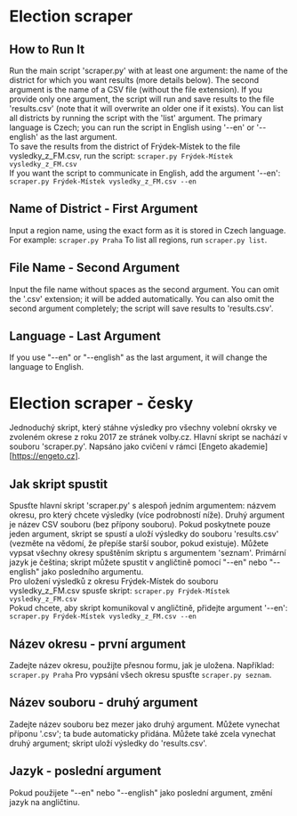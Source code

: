# Election scraper

## How to Run It
Run the main script 'scraper.py' with at least one argument: the name of the district for which you want results (more details below). The second argument is the name of a CSV file (without the file extension). If you provide only one argument, the script will run and save results to the file 'results.csv' (note that it will overwrite an older one if it exists). You can list all districts by running the script with the 'list' argument. The primary language is Czech; you can run the script in English using '--en' or '--english' as the last argument.<br>
To save the results from the district of Frýdek-Místek to the file vysledky_z_FM.csv, run the script: 
```scraper.py Frýdek-Místek vysledky_z_FM.csv```<br>
If you want the script to communicate in English, add the argument '--en': 
```scraper.py Frýdek-Místek vysledky_z_FM.csv --en```

## Name of District - First Argument
Input a region name, using the exact form as it is stored in Czech language. For example: ```scraper.py Praha```
To list all regions, run ```scraper.py list```.

## File Name - Second Argument
Input the file name without spaces as the second argument. You can omit the '.csv' extension; it will be added automatically. You can also omit the second argument completely; the script will save results to 'results.csv'.

## Language - Last Argument
If you use "--en" or "--english" as the last argument, it will change the language to English.

# Election scraper - česky

Jednoduchý skript, který stáhne výsledky pro všechny volební okrsky ve zvoleném okrese z roku 2017 ze stránek volby.cz. Hlavní skript se nachází v souboru 'scraper.py'. Napsáno jako cvičení v rámci [Engeto akademie][https://engeto.cz].

## Jak skript spustit
Spusťte hlavní skript 'scraper.py' s alespoň jedním argumentem: názvem okresu, pro který chcete výsledky (více podrobností níže). Druhý argument je název CSV souboru (bez přípony souboru). Pokud poskytnete pouze jeden argument, skript se spustí a uloží výsledky do souboru 'results.csv' (vezměte na vědomí, že přepíše starší soubor, pokud existuje). Můžete vypsat všechny okresy spuštěním skriptu s argumentem 'seznam'. Primární jazyk je čeština; skript můžete spustit v angličtině pomocí "--en" nebo "--english" jako posledního argumentu.<br>
Pro uložení výsledků z okresu Frýdek-Místek do souboru vysledky_z_FM.csv spusťe skript: ```scraper.py Frýdek-Místek vysledky_z_FM.csv```<br>
Pokud chcete, aby skript komunikoval v angličtině, přidejte argument '--en': ```scraper.py Frýdek-Místek vysledky_z_FM.csv --en```

## Název okresu - první argument
Zadejte název okresu, použijte přesnou formu, jak je uložena. Například: ```scraper.py Praha```
Pro vypsání všech okresu spusťte ```scraper.py seznam```.

## Název souboru - druhý argument
Zadejte název souboru bez mezer jako druhý argument. Můžete vynechat příponu '.csv'; ta bude automaticky přidána. Můžete také zcela vynechat druhý argument; skript uloží výsledky do 'results.csv'.

## Jazyk - poslední argument
Pokud použijete "--en" nebo "--english" jako poslední argument, změní jazyk na angličtinu.